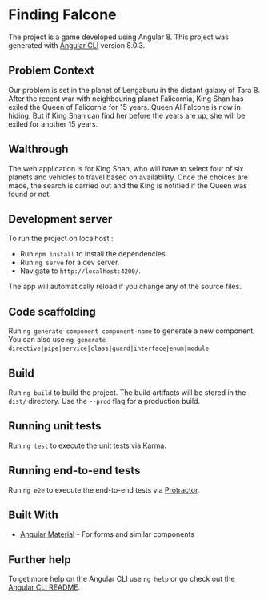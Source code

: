 # Finding Falcone

The project is a game developed using Angular 8. This project was generated with [Angular CLI](https://github.com/angular/angular-cli) version 8.0.3.

## Problem Context

Our problem is set in the planet of Lengaburu in the distant galaxy of Tara B. After the recent war with neighbouring planet Falicornia, King Shan has exiled the Queen of Falicornia for 15 years. Queen Al Falcone is now in hiding. But if King Shan can find her before the years are up, she will be exiled for another 15
years.

## Walthrough

The web application is for King Shan, who will have to select four of six planets and vehicles to travel based on availability. Once the choices are made, the search is carried out and the King is notified if the Queen was found or not.

## Development server

To run the project on localhost :

- Run `npm install` to install the dependencies.
- Run `ng serve` for a dev server.
- Navigate to `http://localhost:4200/`.

The app will automatically reload if you change any of the source files.

## Code scaffolding

Run `ng generate component component-name` to generate a new component. You can also use `ng generate directive|pipe|service|class|guard|interface|enum|module`.

## Build

Run `ng build` to build the project. The build artifacts will be stored in the `dist/` directory. Use the `--prod` flag for a production build.

## Running unit tests

Run `ng test` to execute the unit tests via [Karma](https://karma-runner.github.io).

## Running end-to-end tests

Run `ng e2e` to execute the end-to-end tests via [Protractor](http://www.protractortest.org/).

## Built With

- [Angular Material](https://material.angular.io/) - For forms and similar components

## Further help

To get more help on the Angular CLI use `ng help` or go check out the [Angular CLI README](https://github.com/angular/angular-cli/blob/master/README.md).
